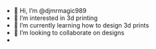 - 👋 Hi, I’m @djmrmagic989
- 👀 I’m interested in 3d printing
- 🌱 I’m currently learning how to design 3d prints
- 💞️ I’m looking to collaborate on designs
-

<!---
djmrmagic989/djmrmagic989 is a ✨ special ✨ repository because its `README.md` (this file) appears on your GitHub profile.
You can click the Preview link to take a look at your changes.
--->
